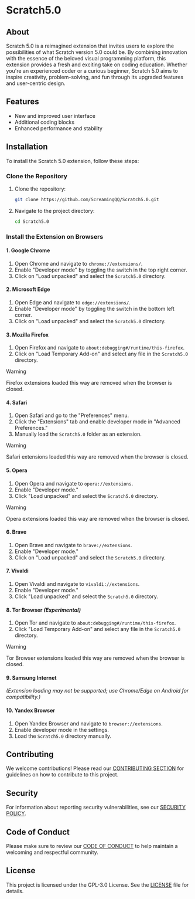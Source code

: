 # Scratch5.0

## About

Scratch 5.0 is a reimagined extension that invites users to explore the possibilities of what Scratch version 5.0 could be. By combining innovation with the essence of the beloved visual programming platform, this extension provides a fresh and exciting take on coding education. Whether you're an experienced coder or a curious beginner, Scratch 5.0 aims to inspire creativity, problem-solving, and fun through its upgraded features and user-centric design.

## Features

- New and improved user interface
- Additional coding blocks
- Enhanced performance and stability

## Installation

To install the Scratch 5.0 extension, follow these steps:

### Clone the Repository

1. Clone the repository:
    ```sh
    git clone https://github.com/ScreamingQQ/Scratch5.0.git
    ```
2. Navigate to the project directory:
    ```sh
    cd Scratch5.0
    ```

### Install the Extension on Browsers

#### 1. **Google Chrome**
1. Open Chrome and navigate to `chrome://extensions/`.
2. Enable "Developer mode" by toggling the switch in the top right corner.
3. Click on "Load unpacked" and select the `Scratch5.0` directory.

#### 2. **Microsoft Edge**
1. Open Edge and navigate to `edge://extensions/`.
2. Enable "Developer mode" by toggling the switch in the bottom left corner.
3. Click on "Load unpacked" and select the `Scratch5.0` directory.

#### 3. **Mozilla Firefox**
1. Open Firefox and navigate to `about:debugging#/runtime/this-firefox`.
2. Click on "Load Temporary Add-on" and select any file in the `Scratch5.0` directory.
> [!WARNING]  
> Firefox extensions loaded this way are removed when the browser is closed.

#### 4. **Safari**
1. Open Safari and go to the "Preferences" menu.
2. Click the "Extensions" tab and enable developer mode in "Advanced Preferences."
3. Manually load the `Scratch5.0` folder as an extension.
> [!WARNING]  
> Safari extensions loaded this way are removed when the browser is closed.

#### 5. **Opera**
1. Open Opera and navigate to `opera://extensions`.
2. Enable "Developer mode."
3. Click "Load unpacked" and select the `Scratch5.0` directory.
> [!WARNING]  
> Opera extensions loaded this way are removed when the browser is closed.

#### 6. **Brave**
1. Open Brave and navigate to `brave://extensions`.
2. Enable "Developer mode."
3. Click on "Load unpacked" and select the `Scratch5.0` directory.

#### 7. **Vivaldi**
1. Open Vivaldi and navigate to `vivaldi://extensions`.
2. Enable "Developer mode."
3. Click "Load unpacked" and select the `Scratch5.0` directory.

#### 8. **Tor Browser** *(Experimental)*
1. Open Tor and navigate to `about:debugging#/runtime/this-firefox`.
2. Click "Load Temporary Add-on" and select any file in the `Scratch5.0` directory.
> [!WARNING]  
> Tor Browser extensions loaded this way are removed when the browser is closed.

#### 9. **Samsung Internet**
*(Extension loading may not be supported; use Chrome/Edge on Android for compatibility.)*

#### 10. **Yandex Browser**
1. Open Yandex Browser and navigate to `browser://extensions`.
2. Enable developer mode in the settings.
3. Load the `Scratch5.0` directory manually.

## Contributing

We welcome contributions! Please read our [CONTRIBUTING SECTION](/.github/CONTRIBUTING.md) for guidelines on how to contribute to this project.

## Security

For information about reporting security vulnerabilities, see our [SECURITY POLICY](/.github/SECURITY.md).

## Code of Conduct

Please make sure to review our [CODE OF CONDUCT](/.github/CODE_OF_CONDUCT.md) to help maintain a welcoming and respectful community.

## License

This project is licensed under the GPL-3.0 License. See the [LICENSE](/LICENSE.md) file for details.
